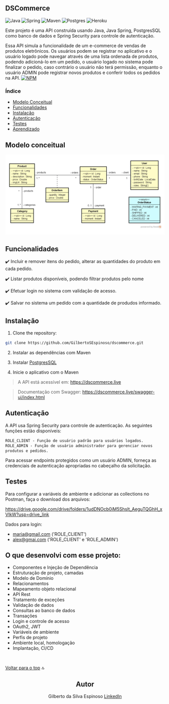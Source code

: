 ## DSCommerce

![Java](https://img.shields.io/badge/java-%23ED8B00.svg?style=for-the-badge&logo=openjdk&logoColor=white)
![Spring](https://img.shields.io/badge/spring-%236DB33F.svg?style=for-the-badge&logo=spring&logoColor=white)
![Maven](https://img.shields.io/static/v1?style=for-the-badge&message=Apache+Maven&color=C71A36&logo=Apache+Maven&logoColor=FFFFFF&label=)
![Postgres](https://img.shields.io/badge/postgres-%23316192.svg?style=for-the-badge&logo=postgresql&logoColor=white)
![Heroku](https://img.shields.io/static/v1?style=for-the-badge&message=Heroku&color=430098&logo=Heroku&logoColor=FFFFFF&label=)

Este projeto é uma API construída usando Java, Java Spring, PostgresSQL como banco de dados e Spring Security para controle de autenticação.

Essa API simula a funcionalidade de um e-commerce de vendas de produtos eletrônicos. Os usuários podem se registrar no aplicativo e o usuário logado pode navegar através de uma lista ordenada de produtos, podendo adicioná-lo em um pedido, o usuário logado no sistema pode finalizar o pedido, caso contrário o usuário não terá permissão, enquanto o usuário ADMIN pode registrar novos produtos e conferir todos os pedidos na API.
[![NPM](https://img.shields.io/npm/l/react)](https://github.com/GilbertoSEspinoso/dscommerce/blob/main/LICENSE)




### Índice 


- [Modelo Conceitual](#modelo-conceitual)
- [Funcionalidades](#funcionalidades)
- [Instalação](#instalação)
- [Autenticação](#autenticação)
- [Testes](#testes)
- [Aprendizado](#o-que-desenvolvi-com-esse-projeto)

## Modelo conceitual

![modelo](https://github.com/GilbertoSEspinoso/assets/blob/main/dsCommerce/modelo-conceitual.png?raw=true)

## Funcionalidades

✔️ Incluir e remover itens do pedido,  alterar as quantidades do produto em cada pedido.

✔️ Listar produtos disponíveis, podendo filtrar produtos pelo nome

✔️ Efetuar login no sistema com validação de acesso.

✔️ Salvar no sistema um pedido com a quantidade de produdos informado.


## Instalação

1. Clone the repository:

```bash
git clone https://github.com/GilbertoSEspinoso/dscommerce.git
```

2. Instalar as dependências com Maven

3. Instalar [PostgresSQL](https://www.postgresql.org/)

4. Inicie o aplicativo com o Maven

> A API está acessível em: https://dscommerce.live

> Documentação com Swagger: https://dscommerce.live/swagger-ui/index.html



## Autenticação
A API usa Spring Security para controle de autenticação. As seguintes funções estão disponíveis:

```
ROLE_CLIENT - Função de usuário padrão para usuários logados.
ROLE_ADMIN - Função de usuário administrador para gerenciar novos produtos e pedidos.
```
Para acessar endpoints protegidos como um usuário ADMIN, forneça as credenciais de autenticação apropriadas no cabeçalho da solicitação.

## Testes

Para configurar a variáveis de ambiente e adicionar as collections no Postman, faça o download dos arquivos: 

https://drive.google.com/drive/folders/1udDNOcb0iM5Shslt_AeguTQGhH_xVIkW?usp=drive_link

Dados para login:
  - maria@gmail.com ('ROLE_CLIENT')
  - alex@gmai.com ('ROLE_CLIENT' e 'ROLE_ADMIN')


## O que desenvolvi com esse projeto:
- Componentes e Injeção de Dependência
- Estruturação de projeto, camadas
- Modelo de Domínio
- Relacionamentos
- Mapeamento objeto relacional
- API Rest
- Tratamento de exceções
- Validação de dados
- Consultas ao banco de dados
- Transações
- Login e controle de acesso
- OAuth2, JWT
- Variáveis de ambiente
- Perfis de projeto
- Ambiente local, homologação
- Implantação, CI/CD

<br>

[Voltar para o top](#tópicos) 🔝

<h2 align='center'> Autor </h2>
<p align='center'>Gilberto da Silva Espinoso <a href="https://www.linkedin.com/in/gilbertoespns/">LinkedIn</a> </p>









